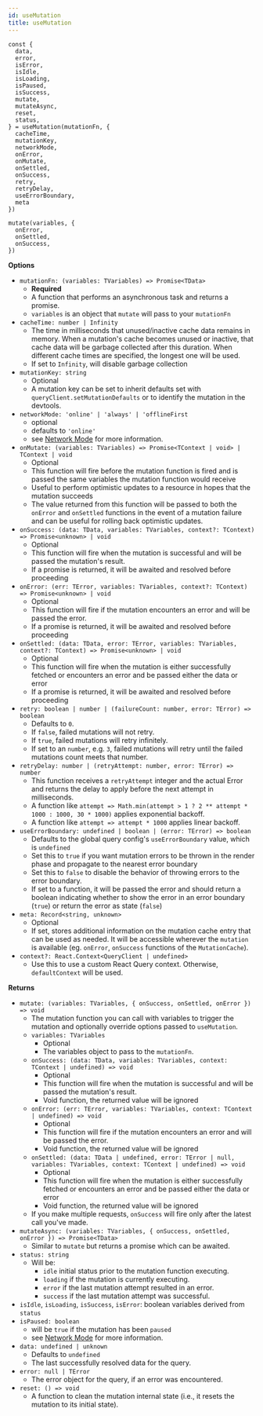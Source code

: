 ```yaml
---
id: useMutation
title: useMutation
---
```


```tsx
const {
  data,
  error,
  isError,
  isIdle,
  isLoading,
  isPaused,
  isSuccess,
  mutate,
  mutateAsync,
  reset,
  status,
} = useMutation(mutationFn, {
  cacheTime,
  mutationKey,
  networkMode,
  onError,
  onMutate,
  onSettled,
  onSuccess,
  retry,
  retryDelay,
  useErrorBoundary,
  meta
})

mutate(variables, {
  onError,
  onSettled,
  onSuccess,
})
```

**Options**

- `mutationFn: (variables: TVariables) => Promise<TData>`
  - **Required**
  - A function that performs an asynchronous task and returns a promise.
  - `variables` is an object that `mutate` will pass to your `mutationFn`
- `cacheTime: number | Infinity`
  - The time in milliseconds that unused/inactive cache data remains in memory. When a mutation's cache becomes unused or inactive, that cache data will be garbage collected after this duration. When different cache times are specified, the longest one will be used.
  - If set to `Infinity`, will disable garbage collection
- `mutationKey: string`
  - Optional
  - A mutation key can be set to inherit defaults set with `queryClient.setMutationDefaults` or to identify the mutation in the devtools.
- `networkMode: 'online' | 'always' | 'offlineFirst`
  - optional
  - defaults to `'online'`
  - see [Network Mode](../guides/network-mode) for more information.
- `onMutate: (variables: TVariables) => Promise<TContext | void> | TContext | void`
  - Optional
  - This function will fire before the mutation function is fired and is passed the same variables the mutation function would receive
  - Useful to perform optimistic updates to a resource in hopes that the mutation succeeds
  - The value returned from this function will be passed to both the `onError` and `onSettled` functions in the event of a mutation failure and can be useful for rolling back optimistic updates.
- `onSuccess: (data: TData, variables: TVariables, context?: TContext) => Promise<unknown> | void`
  - Optional
  - This function will fire when the mutation is successful and will be passed the mutation's result.
  - If a promise is returned, it will be awaited and resolved before proceeding
- `onError: (err: TError, variables: TVariables, context?: TContext) => Promise<unknown> | void`
  - Optional
  - This function will fire if the mutation encounters an error and will be passed the error.
  - If a promise is returned, it will be awaited and resolved before proceeding
- `onSettled: (data: TData, error: TError, variables: TVariables, context?: TContext) => Promise<unknown> | void`
  - Optional
  - This function will fire when the mutation is either successfully fetched or encounters an error and be passed either the data or error
  - If a promise is returned, it will be awaited and resolved before proceeding
- `retry: boolean | number | (failureCount: number, error: TError) => boolean`
  - Defaults to `0`.
  - If `false`, failed mutations will not retry.
  - If `true`, failed mutations will retry infinitely.
  - If set to an `number`, e.g. `3`, failed mutations will retry until the failed mutations count meets that number.
- `retryDelay: number | (retryAttempt: number, error: TError) => number`
  - This function receives a `retryAttempt` integer and the actual Error and returns the delay to apply before the next attempt in milliseconds.
  - A function like `attempt => Math.min(attempt > 1 ? 2 ** attempt * 1000 : 1000, 30 * 1000)` applies exponential backoff.
  - A function like `attempt => attempt * 1000` applies linear backoff.
- `useErrorBoundary: undefined | boolean | (error: TError) => boolean`
  - Defaults to the global query config's `useErrorBoundary` value, which is `undefined`
  - Set this to `true` if you want mutation errors to be thrown in the render phase and propagate to the nearest error boundary
  - Set this to `false` to disable the behavior of throwing errors to the error boundary.
  - If set to a function, it will be passed the error and should return a boolean indicating whether to show the error in an error boundary (`true`) or return the error as state (`false`)
- `meta: Record<string, unknown>`
  - Optional
  - If set, stores additional information on the mutation cache entry that can be used as needed. It will be accessible wherever the `mutation` is available (eg. `onError`, `onSuccess` functions of the `MutationCache`).
- `context?: React.Context<QueryClient | undefined>`
  - Use this to use a custom React Query context. Otherwise, `defaultContext` will be used.

**Returns**

- `mutate: (variables: TVariables, { onSuccess, onSettled, onError }) => void`
  - The mutation function you can call with variables to trigger the mutation and optionally override options passed to `useMutation`.
  - `variables: TVariables`
    - Optional
    - The variables object to pass to the `mutationFn`.
  - `onSuccess: (data: TData, variables: TVariables, context: TContext | undefined) => void`
    - Optional
    - This function will fire when the mutation is successful and will be passed the mutation's result.
    - Void function, the returned value will be ignored
  - `onError: (err: TError, variables: TVariables, context: TContext | undefined) => void`
    - Optional
    - This function will fire if the mutation encounters an error and will be passed the error.
    - Void function, the returned value will be ignored
  - `onSettled: (data: TData | undefined, error: TError | null, variables: TVariables, context: TContext | undefined) => void`
    - Optional
    - This function will fire when the mutation is either successfully fetched or encounters an error and be passed either the data or error
    - Void function, the returned value will be ignored
  - If you make multiple requests, `onSuccess` will fire only after the latest call you've made.
- `mutateAsync: (variables: TVariables, { onSuccess, onSettled, onError }) => Promise<TData>`
  - Similar to `mutate` but returns a promise which can be awaited.
- `status: string`
  - Will be:
    - `idle` initial status prior to the mutation function executing.
    - `loading` if the mutation is currently executing.
    - `error` if the last mutation attempt resulted in an error.
    - `success` if the last mutation attempt was successful.
- `isIdle`, `isLoading`, `isSuccess`, `isError`: boolean variables derived from `status`
- `isPaused: boolean`
  - will be `true` if the mutation has been `paused`
  - see [Network Mode](../guides/network-mode) for more information.
- `data: undefined | unknown`
  - Defaults to `undefined`
  - The last successfully resolved data for the query.
- `error: null | TError`
  - The error object for the query, if an error was encountered.
- `reset: () => void`
  - A function to clean the mutation internal state (i.e., it resets the mutation to its initial state).
